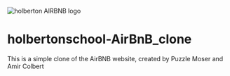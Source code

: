 ![holberton AIRBNB logo](https://github.com/PuzzleEmptyM/holbertonschool-AirBnB_clone/assets/129412985/bf9ea8b2-7337-4575-9ccc-bc244b78920a)

# holbertonschool-AirBnB_clone
This is a simple clone of the AirBNB website, created by Puzzle Moser and Amir Colbert
